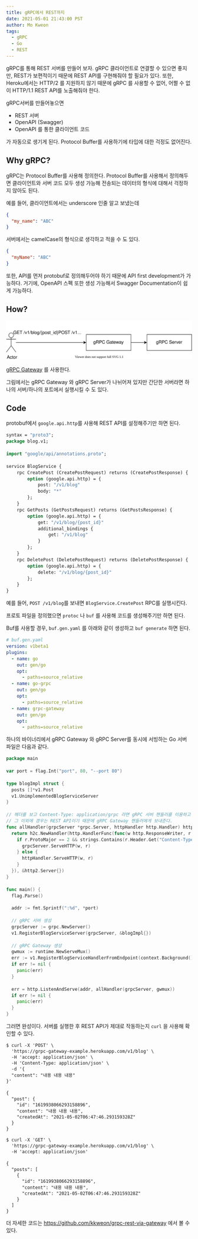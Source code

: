 ```yaml
---
title: gRPC에서 REST까지
date: 2021-05-01 21:43:00 PST
author: Mo Kweon
tags:
  - gRPC
  - Go
  - REST
---
```


gRPC를 통해 REST 서버를 만들어 보자. gRPC 클라이언트로 연결할 수 있으면 좋지만, REST가 보편적이기 때문에 REST API를 구현해줘야 할 필요가 있다. 또한, Heroku에서는 HTTP/2 를 지원하지 않기 때문에 gRPC 를 사용할 수 없어, 어쩔 수 없이 HTTP/1.1 REST API를 노출해줘야 한다.

gRPC서버를 만들어놓으면

- REST 서버
- OpenAPI (Swagger)
- OpenAPI 를 통한 클라이언트 코드

가 자동으로 생기게 된다. Protocol Buffer를 사용하기에 타입에 대한 걱정도 없어진다.

## Why gRPC?

gRPC는 Protocol Buffer를 사용해 정의한다. Protocol Buffer를 사용해서 정의해두면 클라이언트와 서버 코드 모두 생성 가능해 전송되는 데이터의 형식에 대해서 걱정하지 않아도 된다.

예를 들어, 클라이언트에서는 underscore 인줄 알고 보냈는데

```json
{
  "my_name": "ABC"
}
```

서버에서는 camelCase의 형식으로 생각하고 적을 수 도 있다.

```json
{
  "myName": "ABC"
}
```

또한, API를 먼저 protobuf로 정의해두어야 하기 때문에 API first development가 가능하다.
거기에, OpenAPI 스펙 또한 생성 가능해서 Swagger Documentation이 쉽게 가능하다.

## How?

![Overview](./how-to-REST-from-gRPC/overview.svg)

[gRPC Gateway](https://github.com/grpc-ecosystem/grpc-gateway) 를 사용한다.

그림에서는 gRPC Gateway 와 gRPC Server가 나뉘어져 있지만 간단한 서버라면 하나의 서버/하나의 포트에서 실행시킬 수 도 있다.

## Code

protobuf에서 `google.api.http`를 사용해 REST API를 설정해주기만 하면 된다.

```protobuf
syntax = "proto3";
package blog.v1;

import "google/api/annotations.proto";

service BlogService {
    rpc CreatePost (CreatePostRequest) returns (CreatePostResponse) {
        option (google.api.http) = {
            post: "/v1/blog"
            body: "*"
        };
    }
    rpc GetPosts (GetPostsRequest) returns (GetPostsResponse) {
        option (google.api.http) = {
            get: "/v1/blog/{post_id}"
            additional_bindings {
                get: "/v1/blog"
            }
        };
    }
    rpc DeletePost (DeletePostRequest) returns (DeletePostResponse) {
        option (google.api.http) = {
            delete: "/v1/blog/{post_id}"
        };
    }
}
```

예를 들어, `POST /v1/blog`를 보내면 `BlogService.CreatePost` RPC를 실행시킨다.

프로토 파일을 정의했으면 `protoc` 나 `buf` 를 사용해 코드를 생성해주기만 하면 된다.

Buf를 사용할 경우, `buf.gen.yaml` 를 아래와 같이 생성하고 `buf generate` 하면 된다.

```yaml
# buf.gen.yaml
version: v1beta1
plugins:
  - name: go
    out: gen/go
    opt:
      - paths=source_relative
  - name: go-grpc
    out: gen/go
    opt:
      - paths=source_relative
  - name: grpc-gateway
    out: gen/go
    opt:
      - paths=source_relative
```

하나의 바이너리에서 gRPC Gateway 와 gRPC Server를 동시에 서빙하는 Go 서버 파일은 다음과 같다.

```go
package main

var port = flag.Int("port", 80, "--port 80")

type blogImpl struct {
  posts []*v1.Post
  v1.UnimplementedBlogServiceServer
}

// 헤더를 보고 Content-Type: application/grpc 라면 gRPC 서버 핸들러를 이용하고
// 그 이외에 경우는 REST API이기 때문에 gRPC Gateway 핸들러에게 보내준다.
func allHandler(grpcServer *grpc.Server, httpHandler http.Handler) http.Handler {
  return h2c.NewHandler(http.HandlerFunc(func(w http.ResponseWriter, r *http.Request) {
    if r.ProtoMajor == 2 && strings.Contains(r.Header.Get("Content-Type"), "application/grpc") {
      grpcServer.ServeHTTP(w, r)
    } else {
      httpHandler.ServeHTTP(w, r)
    }
  }), &http2.Server{})
}

func main() {
  flag.Parse()

  addr := fmt.Sprintf(":%d", *port)

  // gRPC 서버 생성
  grpcServer := grpc.NewServer()
  v1.RegisterBlogServiceServer(grpcServer, &blogImpl{})

  // gRPC Gateway 생성
  gwmux := runtime.NewServeMux()
  err := v1.RegisterBlogServiceHandlerFromEndpoint(context.Background(), gwmux, addr, []grpc.DialOption{grpc.WithInsecure()})
  if err != nil {
    panic(err)
  }

  err = http.ListenAndServe(addr, allHandler(grpcServer, gwmux))
  if err != nil {
    panic(err)
  }
}
```

그러면 완성이다. 서버를 실행한 후 REST API가 제대로 작동하는지 `curl` 을 사용해 확인할 수 있다.

```shell
$ curl -X 'POST' \
  'https://grpc-gateway-example.herokuapp.com/v1/blog' \
  -H 'accept: application/json' \
  -H 'Content-Type: application/json' \
  -d '{
  "content": "내용 내용 내용"
}'

{
  "post": {
    "id": "1619938066293158896",
    "content": "내용 내용 내용",
    "createdAt": "2021-05-02T06:47:46.293159328Z"
  }
}
```

```shell
$ curl -X 'GET' \
  'https://grpc-gateway-example.herokuapp.com/v1/blog' \
  -H 'accept: application/json'

{
  "posts": [
    {
      "id": "1619938066293158896",
      "content": "내용 내용 내용",
      "createdAt": "2021-05-02T06:47:46.293159328Z"
    }
  ]
}
```

더 자세한 코드는 https://github.com/kkweon/grpc-rest-via-gateway 에서 볼 수 있다.

